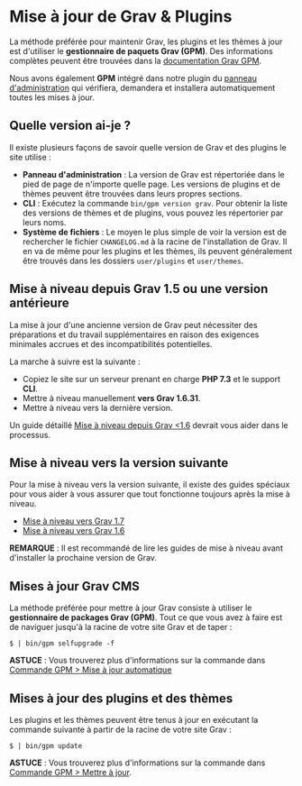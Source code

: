 <h1 class = "rem">Mise à jour de Grav & Plugins</h1>

La méthode préférée pour maintenir Grav, les plugins et les thèmes à jour est d'utiliser le **gestionnaire de paquets Grav (GPM)**. Des informations complètes peuvent être trouvées dans la [documentation Grav GPM](./cli-commandes-gpm.md).

Nous avons également **GPM** intégré dans notre plugin du [panneau d'administration](./panneau-admin-intro.md) qui vérifiera, demandera et installera automatiquement toutes les mises à jour.

<h2 id="Quelle version ai-je ?">Quelle version ai-je ?
<a href="#Quelle version ai-je ?" class="toc-anchor after"></a></h2>

Il existe plusieurs façons de savoir quelle version de Grav et des plugins le site utilise :

   * **Panneau d'administration** : La version de Grav est répertoriée dans le pied de page de n'importe quelle page. Les versions de plugins et de thèmes peuvent être trouvées dans leurs propres sections.
   * **CLI** : Exécutez la commande `bin/gpm version grav`. Pour obtenir la liste des versions de thèmes et de plugins, vous pouvez les répertorier par leurs noms.
   * **Système de fichiers** : Le moyen le plus simple de voir la version est de rechercher le fichier `CHANGELOG.md` à la racine de l'installation de Grav. Il en va de même pour les plugins et les thèmes, ils peuvent généralement être trouvés dans les dossiers `user/plugins` et `user/themes`.

<h2 id="Mise à niveau depuis Grav 1.5 ou une version antérieure">Mise à niveau depuis Grav 1.5 ou une version antérieure
<a href="#Mise à niveau depuis Grav 1.5 ou une version antérieure" class="toc-anchor after"></a></h2>

La mise à jour d'une ancienne version de Grav peut nécessiter des préparations et du travail supplémentaires en raison des exigences minimales accrues et des incompatibilités potentielles.

La marche à suivre est la suivante :

   * Copiez le site sur un serveur prenant en charge **PHP 7.3** et le support **CLI**.
   * Mettre à niveau manuellement **vers Grav 1.6.31**.
   * Mettre à niveau vers la dernière version.

Un guide détaillé [Mise à niveau depuis Grav <1.6](./avance-grav-up-1-6.md) devrait vous aider dans le processus.

<h2 id="Mise à niveau vers la version suivante">Mise à niveau vers la version suivante
<a href="#Mise à niveau vers la version suivante" class="toc-anchor after"></a></h2>

Pour la mise à niveau vers la version suivante, il existe des guides spéciaux pour vous aider à vous assurer que tout fonctionne toujours après la mise à niveau.

   * [Mise à niveau vers Grav 1.7](https://learn.getgrav.org/17/advanced/grav-development/grav-17-upgrade-guide)
   * [Mise à niveau vers Grav 1.6](https://learn.getgrav.org/17/advanced/grav-development/grav-16-upgrade-guide)
  
<div class = "notice note">   
<strong>REMARQUE</strong> : Il est recommandé de lire les guides de mise à niveau avant d'installer la prochaine version de Grav.
</div>

<h2 id="Mises à jour Grav CMS">Mises à jour Grav CMS
<a href="#Mises à jour Grav CMS" class="toc-anchor after"></a></h2>

La méthode préférée pour mettre à jour Grav consiste à utiliser le **gestionnaire de packages Grav (GPM)**. Tout ce que vous avez à faire est de naviguer jusqu'à la racine de votre site Grav et de taper :

    $ | bin/gpm selfupgrade -f

<div class = "notice tip"> 
<strong>ASTUCE</strong> : Vous trouverez plus d'informations sur la commande dans <a href="/grav-cli-gpm#self-upgrade">Commande GPM > Mise à jour automatique</a>
</div>

<h2 id="Mises à jour des plugins et des thèmes">Mises à jour des plugins et des thèmes
<a href="#Mises à jour des plugins et des thèmes" class="toc-anchor after"></a></h2>

Les plugins et les thèmes peuvent être tenus à jour en exécutant la commande suivante à partir de la racine de votre site Grav :

    $ | bin/gpm update

<div class = "notice tip"> 
<strong>ASTUCE</strong> : Vous trouverez plus d'informations sur la commande dans <a href="/grav-cli-gpm#self-upgrade">Commande GPM > Mettre à jour</a>.
</div>

  
